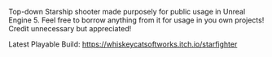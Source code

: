 Top-down Starship shooter made purposely for public usage in Unreal Engine 5.
Feel free to borrow anything from it for usage in you own projects! Credit unnecessary but appreciated!

Latest Playable Build: https://whiskeycatsoftworks.itch.io/starfighter
